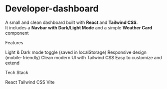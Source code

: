 # Developer-dashboard
A small and clean dashboard built with **React** and **Tailwind CSS**.  
It includes a **Navbar with Dark/Light Mode** and a simple **Weather Card** component


 Features

Light & Dark mode toggle (saved in localStorage)
Responsive design (mobile-friendly)
Clean modern UI with Tailwind CSS
Easy to customize and extend

 Tech Stack

React
Tailwind CSS
Vite